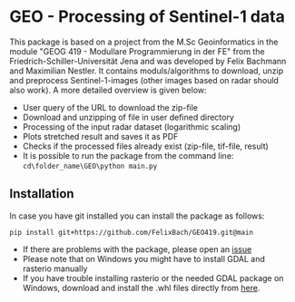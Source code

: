 # GEO - Processing of Sentinel-1 data
This package is based on a project from the M.Sc Geoinformatics in the module "GEOG 419 - Modullare Programmierung in der FE" from the Friedrich-Schiller-Universität Jena and was developed by Felix Bachmann and Maximilian Nestler.
It contains moduls/algorithms to download, unzip and preprocess Sentinel-1-images (other images based on radar should also work). A more detailed overview is given below:

- User query of the URL to download the zip-file
- Download and unzipping of file in user defined directory
- Processing of the input radar dataset (logarithmic scaling)
- Plots stretched result and saves it as PDF
- Checks if the processed files already exist (zip-file, tif-file, result)
- It is possible to run the package from the command line: ```cd\folder_name\GEO\python main.py```

## Installation 
In case you have git installed you can install the package as follows: 

  ```pip install git+https://github.com/FelixBach/GEO419.git@main```

- If there are problems with the package, please open an [issue](https://github.com/FelixBach/GEO419/issues)
- Please note that on Windows you might have to install GDAL and rasterio manually
- If you have trouble installing rasterio or the needed GDAL package on Windows, download and install the .whl files directly from [here](https://www.lfd.uci.edu/~gohlke/pythonlibs/).
